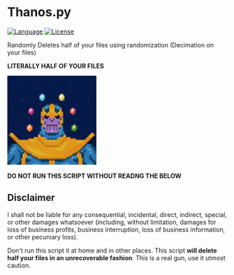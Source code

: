 # Thanos.py
[![Language](https://img.shields.io/badge/Language-Python3-blue.svg?style=flat)](https://www.python.org)  [![License](https://img.shields.io/badge/License-WTFPL-orange.svg?style=flat)](https://github.com/KrishnaAlagiri/Thanos.py)

Randomly Deletes half of your files using randomization (Decimation on your files)

**LITERALLY HALF OF YOUR FILES**

<img src="/docs/images/thanos.gif" width="204"/> 

**DO NOT RUN THIS SCRIPT WITHOUT READNG THE BELOW**

## Disclaimer
I shall not be liable for any consequential, incidental, direct, indirect, special, or other damages whatsoever (including, without limitation, damages for loss of business profits, business interruption, loss of business information, or other pecuniary loss).

Don't run this script it at home and in other places. This script **will delete half your files in an unrecoverable fashion**. This is a real gun, use it utmost caution.

